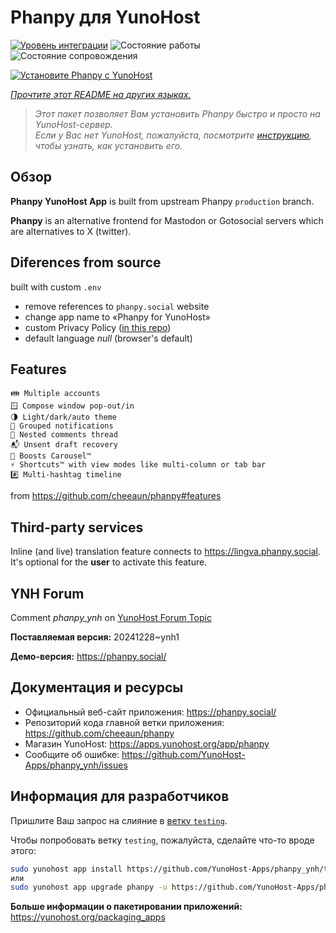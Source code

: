 <!--
Важно: этот README был автоматически сгенерирован <https://github.com/YunoHost/apps/tree/master/tools/readme_generator>
Он НЕ ДОЛЖЕН редактироваться вручную.
-->

# Phanpy для YunoHost

[![Уровень интеграции](https://apps.yunohost.org/badge/integration/phanpy)](https://ci-apps.yunohost.org/ci/apps/phanpy/)
![Состояние работы](https://apps.yunohost.org/badge/state/phanpy)
![Состояние сопровождения](https://apps.yunohost.org/badge/maintained/phanpy)

[![Установите Phanpy с YunoHost](https://install-app.yunohost.org/install-with-yunohost.svg)](https://install-app.yunohost.org/?app=phanpy)

*[Прочтите этот README на других языках.](./ALL_README.md)*

> *Этот пакет позволяет Вам установить Phanpy быстро и просто на YunoHost-сервер.*  
> *Если у Вас нет YunoHost, пожалуйста, посмотрите [инструкцию](https://yunohost.org/install), чтобы узнать, как установить его.*

## Обзор

**Phanpy YunoHost App** is built from upstream Phanpy `production` branch.

**Phanpy** is an alternative frontend for Mastodon or Gotosocial servers which are alternatives to X (twitter).


## Diferences from source

built with custom `.env`

* remove references to `phanpy.social` website
* change app name to «Phanpy for YunoHost»
* custom Privacy Policy ([in this repo](https://github.com/YunoHost-Apps/phanpy_ynh/blob/master/PRIVACY.md))
* default language *null* (browser's default)

## Features

    👪 Multiple accounts
    🪟 Compose window pop-out/in
    🌗 Light/dark/auto theme
    🔔 Grouped notifications
    🪺 Nested comments thread
    📬 Unsent draft recovery
    🎠 Boosts Carousel™️
    ⚡ Shortcuts™️ with view modes like multi-column or tab bar
    #️⃣ Multi-hashtag timeline

from <https://github.com/cheeaun/phanpy#features>

## Third-party services

Inline (and live) translation feature connects to <https://lingva.phanpy.social>. It's optional for the **user** to activate this feature.

## YNH Forum

Comment *phanpy_ynh* on [YunoHost Forum Topic](https://forum.yunohost.org/t/phanpy-a-minimalistic-opinionated-fediverse-web-client/32095)



**Поставляемая версия:** 20241228~ynh1


**Демо-версия:** <https://phanpy.social/>
## Документация и ресурсы

- Официальный веб-сайт приложения: <https://phanpy.social/>
- Репозиторий кода главной ветки приложения: <https://github.com/cheeaun/phanpy>
- Магазин YunoHost: <https://apps.yunohost.org/app/phanpy>
- Сообщите об ошибке: <https://github.com/YunoHost-Apps/phanpy_ynh/issues>

## Информация для разработчиков

Пришлите Ваш запрос на слияние в [ветку `testing`](https://github.com/YunoHost-Apps/phanpy_ynh/tree/testing).

Чтобы попробовать ветку `testing`, пожалуйста, сделайте что-то вроде этого:

```bash
sudo yunohost app install https://github.com/YunoHost-Apps/phanpy_ynh/tree/testing --debug
или
sudo yunohost app upgrade phanpy -u https://github.com/YunoHost-Apps/phanpy_ynh/tree/testing --debug
```

**Больше информации о пакетировании приложений:** <https://yunohost.org/packaging_apps>
